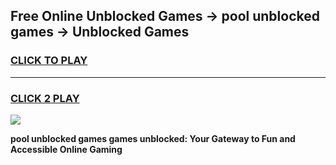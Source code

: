 
## Free Online Unblocked Games → pool unblocked games → Unblocked Games
<h3>
<a href="https://premium.freeplayer.one?title=pool_unblocked_games&ref=21F">CLICK TO PLAY</a></h3>
<hr>

<h3>
<a href="https://premium.freeplayer.one?title=pool_unblocked_games&ref=21F">CLICK 2 PLAY</a>
  
</h3>

<a href="https://premium.freeplayer.one?title=pool_unblocked_games&ref=21F/"><img src="https://clearcache.store/games.png"></a>


**pool unblocked games games unblocked: Your Gateway to Fun and Accessible Online Gaming**
